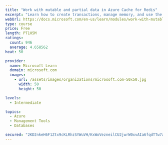 ```yaml
---
title: "Work with mutable and partial data in Azure Cache for Redis"
excerpt: "Learn how to create transactions, manage memory, and use the cache-aside pattern with Azure Cache for Redis"
webUrl: https://docs.microsoft.com/en-us/learn/modules/work-with-mutable-and-partial-data-in-a-redis-cache/
type: course
price: Free
length: PT1H5M
ratings:
  count: 946
  average: 4.658562
heat: 50

provider:
  name: Microsoft Learn
  domain: microsoft.com
  images:
    - url: /assets/images/organizations/microsoft.com-50x50.jpg
      width: 50
      height: 50

levels:
  - Intermediate

topics:
  - Azure
  - Management Tools
  - Databases

secured: "2KD2nkeH6F1Ztx9cKLRhzSYWuVH/KxWoVezneilCU2jwrW0xvAIa6fqdTTw7aEoeDK3x3sSYTiNfFh1yk4g02lJTXhV3Z7K5Z3p/o6auHmKdKiWv5ijckcFouiMZlh2bseYT123Pzqu+B35dUDZIFlvVqB8Ka78Bu96iueC6LTK3Oz43o1jeAxOVSVBrgkaPLUA33zRXCWj+Vb4t6uIUXy10mC8k45Ul/kiUK9kxXV3T+lJN0smi3MFazxpAxKEu7jWWZXNcBLFwdvYDWZeN+BETz4UagCpKAnFCDHglZo7ptmj+iPg9jCC2QPZR00PfRdN0YRUhHKA3aME7KvLtIUH3V06xqqjudgJ/V2bFFUHh/C1zfD9Uy2ecfLjXHKVLQFkg+cl1rVPr5dIAzKrIQnDrwd2E6H+Emgr7AaGFyTs=;xM/2zmMnGwUpyCJBMO5ETA=="
---
```


